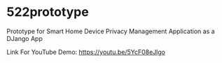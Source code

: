 # 522prototype
Prototype for Smart Home Device Privacy Management Application
as a DJango App

Link For YouTube Demo:
https://youtu.be/5YcF08eJlgo
